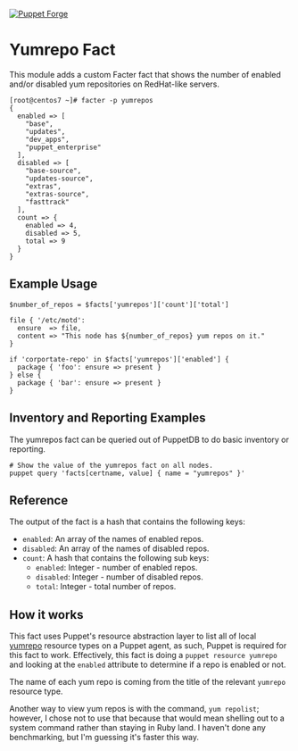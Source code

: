 [![Puppet Forge](https://img.shields.io/puppetforge/v/nate/yumrepos_fact.svg)](https://forge.puppetlabs.com/nate/yumrepos_fact)

# Yumrepo Fact

This module adds a custom Facter fact that shows the number of enabled and/or disabled yum repositories on RedHat-like servers.

```shell
[root@centos7 ~]# facter -p yumrepos
{
  enabled => [
    "base",
    "updates",
    "dev_apps",
    "puppet_enterprise"
  ],
  disabled => [
    "base-source",
    "updates-source",
    "extras",
    "extras-source",
    "fasttrack"
  ],
  count => {
    enabled => 4,
    disabled => 5,
    total => 9
  }
}
```

## Example Usage

```puppet
$number_of_repos = $facts['yumrepos']['count']['total']

file { '/etc/motd':
  ensure  => file,
  content => "This node has ${number_of_repos} yum repos on it."
}
```

```puppet
if 'corportate-repo' in $facts['yumrepos']['enabled'] {
  package { 'foo': ensure => present }
} else {
  package { 'bar': ensure => present }
}
```

## Inventory and Reporting Examples

The yumrepos fact can be queried out of PuppetDB to do basic inventory or reporting.

```shell
# Show the value of the yumrepos fact on all nodes.
puppet query 'facts[certname, value] { name = "yumrepos" }'
```

## Reference

The output of the fact is a hash that contains the following keys:

* `enabled`: An array of the names of enabled repos.
* `disabled`: An array of the names of disabled repos.
* `count`: A hash that contains the following sub keys:
  * `enabled`: Integer - number of enabled repos.
  * `disabled`: Integer - number of disabled repos.
  * `total`: Integer - total number of repos.

## How it works

This fact uses Puppet's resource abstraction layer to list all of local [yumrepo](https://docs.puppet.com/puppet/latest/types/yumrepo.html) resource types on a Puppet agent, as such, Puppet is required for this fact to work. Effectively, this fact is doing a `puppet resource yumrepo` and looking at the `enabled` attribute to determine if a repo is enabled or not.

The name of each yum repo is coming from the title of the relevant `yumrepo` resource type.

Another way to view yum repos is with the command, `yum repolist`; however, I chose not to use that because that would mean shelling out to a system command rather than staying in Ruby land. I haven't done any benchmarking, but I'm guessing it's faster this way.

